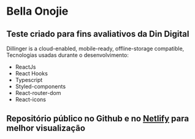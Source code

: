 # Bella Onojie
## Teste criado para fins avaliativos da Din Digital

Dillinger is a cloud-enabled, mobile-ready, offline-storage compatible,
Tecnologias usadas durante o desenvolvimento:

- ReactJs
- React Hooks
- Typescript
- Styled-components
- React-router-dom
- React-icons

## Repositório público no Github e no [Netlify](https://bellaonojie.netlify.app/) para melhor visualização
